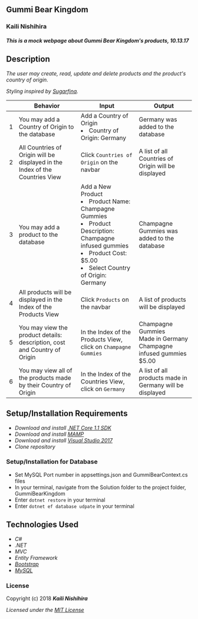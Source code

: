 ## Gummi Bear Kingdom

### Kaili Nishihira

#### _This is a mock webpage about Gummi Bear Kingdom's products, 10.13.17_


## Description

_The user may create, read, update and delete products and the product's country of origin._

_Styling inspired by [Sugarfina](https://www.sugarfina.com/)._

|| Behavior  | Input  | Output  |
|---|---|---|---|
|1| You may add a Country of Origin to the database | Add a Country of Origin<br> <li>Country of Origin: Germany</li> | Germany was added to the database |
|2| All Countries of Origin will be displayed in the Index of the Countries View  | Click `Countries of Origin` on the navbar | A list of all Countries of Origin will be displayed |
|3| You may add a product to the database | Add a New Product<br> <li>Product Name: Champagne Gummies</li> <li>Product Description: Champagne infused gummies</li> <li>Product Cost: $5.00</li> <li>Select Country of Origin: Germany</li> | Champagne Gummies was added to the database |
|4| All products will be displayed in the Index of the Products View  | Click `Products` on the navbar | A list of products will be displayed |
|5| You may view the product details: description, cost and Country of Origin | In the Index of the Products View, click on `Champagne Gummies` | Champagne Gummies<br> Made in Germany<br> Champagne infused gummies<br> $5.00 |
|6| You may view all of the products made by their Country of Origin | In the Index of the Countries View, click on `Germany` | A list of all products made in Germany will be displayed |



## Setup/Installation Requirements

* _Download and install [.NET Core 1.1 SDK](https://www.microsoft.com/net/download/core)_
* _Download and install [MAMP](https://www.mamp.info/en/)_
* _Download and install [Visual Studio 2017](https://www.visualstudio.com/)_
* _Clone repository_

### Setup/Installation for Database
* Set MySQL Port number in appsettings.json and GummiBearContext.cs files
* In your terminal, navigate from the Solution folder to the project folder, GummiBearKingdom
* Enter `dotnet restore` in your terminal
* Enter `dotnet ef database udpate` in your terminal

## Technologies Used
* _C#_
* _.NET_
* _MVC_
* _Entity Framework_
* _[Bootstrap](http://getbootstrap.com/getting-started/)_
* _[MySQL](https://www.mysql.com/)_

### License

Copyright (c) 2018 **_Kaili Nishihira_**

*Licensed under the [MIT License](https://opensource.org/licenses/MIT)*


﻿

